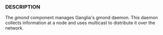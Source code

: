 
### DESCRIPTION

The _gmond_ component manages Ganglia's gmond daemon.
This daemon collects information at a node and uses multicast to distribute it
over the network.
